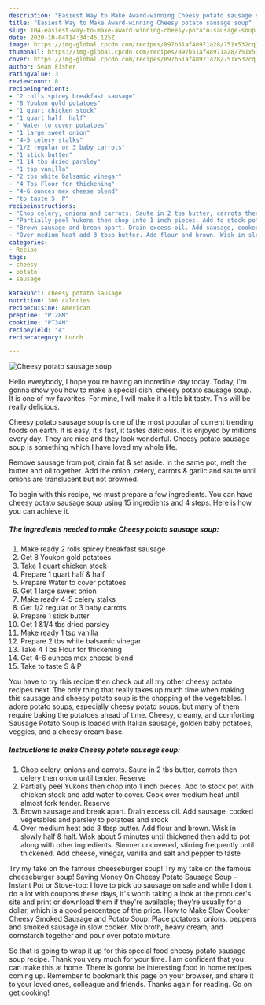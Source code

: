 ```yaml
---
description: "Easiest Way to Make Award-winning Cheesy potato sausage soup"
title: "Easiest Way to Make Award-winning Cheesy potato sausage soup"
slug: 104-easiest-way-to-make-award-winning-cheesy-potato-sausage-soup
date: 2020-10-04T14:34:45.125Z
image: https://img-global.cpcdn.com/recipes/897b51af48971a28/751x532cq70/cheesy-potato-sausage-soup-recipe-main-photo.jpg
thumbnail: https://img-global.cpcdn.com/recipes/897b51af48971a28/751x532cq70/cheesy-potato-sausage-soup-recipe-main-photo.jpg
cover: https://img-global.cpcdn.com/recipes/897b51af48971a28/751x532cq70/cheesy-potato-sausage-soup-recipe-main-photo.jpg
author: Sean Fisher
ratingvalue: 3
reviewcount: 8
recipeingredient:
- "2 rolls spicey breakfast sausage"
- "8 Youkon gold potatoes"
- "1 quart chicken stock"
- "1 quart half  half"
- " Water to cover potatoes"
- "1 large sweet onion"
- "4-5 celery stalks"
- "1/2 regular or 3 baby carrots"
- "1 stick butter"
- "1 14 tbs dried parsley"
- "1 tsp vanilla"
- "2 tbs white balsamic vinegar"
- "4 Tbs Flour for thickening"
- "4-6 ounces mex cheese blend"
- "to taste S  P"
recipeinstructions:
- "Chop celery, onions and carrots. Saute in 2 tbs butter, carrots then celery then onion until tender. Reserve"
- "Partially peel Yukons then chop into 1 inch pieces. Add to stock pot with chicken stock and add water to cover. Cook over medium heat until almost fork tender. Reserve"
- "Brown sausage and break apart. Drain excess oil. Add sausage, cooked vegetables and parsley to potatoes and stock"
- "Over medium heat add 3 tbsp butter. Add flour and brown. Wisk in slowly half &amp; half. Wisk about 5 minutes until thickened then add to pot along with other ingredients. Simmer uncovered, stirring frequently until thickened. Add cheese, vinegar, vanilla and salt and pepper to taste"
categories:
- Recipe
tags:
- cheesy
- potato
- sausage

katakunci: cheesy potato sausage 
nutrition: 300 calories
recipecuisine: American
preptime: "PT28M"
cooktime: "PT34M"
recipeyield: "4"
recipecategory: Lunch

---
```



![Cheesy potato sausage soup](https://img-global.cpcdn.com/recipes/897b51af48971a28/751x532cq70/cheesy-potato-sausage-soup-recipe-main-photo.jpg)

Hello everybody, I hope you're having an incredible day today. Today, I'm gonna show you how to make a special dish, cheesy potato sausage soup. It is one of my favorites. For mine, I will make it a little bit tasty. This will be really delicious.

Cheesy potato sausage soup is one of the most popular of current trending foods on earth. It is easy, it's fast, it tastes delicious. It is enjoyed by millions every day. They are nice and they look wonderful. Cheesy potato sausage soup is something which I have loved my whole life.

Remove sausage from pot, drain fat &amp; set aside. In the same pot, melt the butter and oil together. Add the onion, celery, carrots &amp; garlic and saute until onions are translucent but not browned.


To begin with this recipe, we must prepare a few ingredients. You can have cheesy potato sausage soup using 15 ingredients and 4 steps. Here is how you can achieve it.

<!--inarticleads1-->

##### The ingredients needed to make Cheesy potato sausage soup:

1. Make ready 2 rolls spicey breakfast sausage
1. Get 8 Youkon gold potatoes
1. Take 1 quart chicken stock
1. Prepare 1 quart half &amp; half
1. Prepare  Water to cover potatoes
1. Get 1 large sweet onion
1. Make ready 4-5 celery stalks
1. Get 1/2 regular or 3 baby carrots
1. Prepare 1 stick butter
1. Get 1 &amp;1/4 tbs dried parsley
1. Make ready 1 tsp vanilla
1. Prepare 2 tbs white balsamic vinegar
1. Take 4 Tbs Flour for thickening
1. Get 4-6 ounces mex cheese blend
1. Take to taste S &amp; P


You have to try this recipe then check out all my other cheesy potato recipes next. The only thing that really takes up much time when making this sausage and cheesy potato soup is the chopping of the vegetables. I adore potato soups, especially cheesy potato soups, but many of them require baking the potatoes ahead of time. Cheesy, creamy, and comforting Sausage Potato Soup is loaded with Italian sausage, golden baby potatoes, veggies, and a cheesy cream base. 

<!--inarticleads2-->

##### Instructions to make Cheesy potato sausage soup:

1. Chop celery, onions and carrots. Saute in 2 tbs butter, carrots then celery then onion until tender. Reserve
1. Partially peel Yukons then chop into 1 inch pieces. Add to stock pot with chicken stock and add water to cover. Cook over medium heat until almost fork tender. Reserve
1. Brown sausage and break apart. Drain excess oil. Add sausage, cooked vegetables and parsley to potatoes and stock
1. Over medium heat add 3 tbsp butter. Add flour and brown. Wisk in slowly half &amp; half. Wisk about 5 minutes until thickened then add to pot along with other ingredients. Simmer uncovered, stirring frequently until thickened. Add cheese, vinegar, vanilla and salt and pepper to taste


Try my take on the famous cheeseburger soup! Try my take on the famous cheeseburger soup! Saving Money On Cheesy Potato Sausage Soup - Instant Pot or Stove-top: I love to pick up sausage on sale and while I don&#39;t do a lot with coupons these days, it&#39;s worth taking a look at the producer&#39;s site and print or download them if they&#39;re available; they&#39;re usually for a dollar, which is a good percentage of the price. How to Make Slow Cooker Cheesy Smoked Sausage and Potato Soup: Place potatoes, onions, peppers and smoked sausage in slow cooker. Mix broth, heavy cream, and cornstarch together and pour over potato mixture. 

So that is going to wrap it up for this special food cheesy potato sausage soup recipe. Thank you very much for your time. I am confident that you can make this at home. There is gonna be interesting food in home recipes coming up. Remember to bookmark this page on your browser, and share it to your loved ones, colleague and friends. Thanks again for reading. Go on get cooking!

